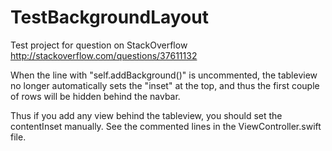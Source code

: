 # TestBackgroundLayout

Test project for question on StackOverflow
http://stackoverflow.com/questions/37611132

When the line with "self.addBackground()" is uncommented, the tableview
no longer automatically sets the "inset" at the top, and thus the first couple
of rows will be hidden behind the navbar.

Thus if you add any view behind the tableview, you should set the contentInset
manually. See the commented lines in the ViewController.swift file.
